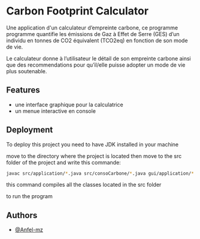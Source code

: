 
# Carbon Footprint Calculator


Une application d'un calculateur d’empreinte carbone, ce programme programme quantifie les émissions de Gaz à Effet de Serre (GES) d’un individu en tonnes de CO2 équivalent (TCO2eq) en fonction de son mode de vie.

Le calculateur donne à l’utilisateur le détail de son empreinte carbone ainsi que des recommendations pour qu’il/elle puisse adopter un mode de vie plus soutenable.


## Features

- une interface graphique pour la calculatrice
- un menue interactive en console 

## Deployment

To deploy this project you need to have JDK installed in your machine

move to the directory where the project is located
then move to the src folder of the project and write this commande:
```bash
javac src/application/*.java src/consoCarbone/*.java gui/application/*.java test/consoCarbone/*.java
```
this command compiles all the classes located in the src folder 

to run the program 

## Authors

- [@Anfel-mz](https://github.com/Anfel-mz)

